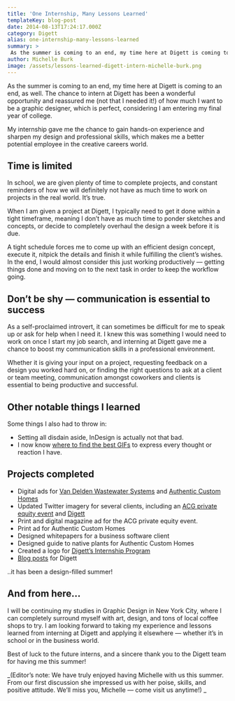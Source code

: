 ```yaml
---
title: 'One Internship, Many Lessons Learned'
templateKey: blog-post
date: 2014-08-13T17:24:17.000Z
category: Digett
alias: one-internship-many-lessons-learned
summary: > 
 As the summer is coming to an end, my time here at Digett is coming to an end, as well. The chance to intern at Digett has been a wonderful opportunity and reassured me (not that I needed it!) of how much I want to be a graphic designer, which is perfect, considering I am entering my final year of college.
author: Michelle Burk
image: /assets/lessons-learned-digett-intern-michelle-burk.png
---
```


As the summer is coming to an end, my time here at Digett is coming to an end, as well. The chance to intern at Digett has been a wonderful opportunity and reassured me (not that I needed it!) of how much I want to be a graphic designer, which is perfect, considering I am entering my final year of college.

My internship gave me the chance to gain hands-on experience and sharpen my design and professional skills, which makes me a better potential employee in the creative careers world.

Time is limited
---------------

In school, we are given plenty of time to complete projects, and constant reminders of how we will definitely not have as much time to work on projects in the real world. It’s true.

When I am given a project at Digett, I typically need to get it done within a tight timeframe, meaning I don’t have as much time to ponder sketches and concepts, or decide to completely overhaul the design a week before it is due.

A tight schedule forces me to come up with an efficient design concept, execute it, nitpick the details and finish it while fulfilling the client’s wishes. In the end, I would almost consider this just working productively — getting things done and moving on to the next task in order to keep the workflow going.

Don’t be shy — communication is essential to success
----------------------------------------------------

As a self-proclaimed introvert, it can sometimes be difficult for me to speak up or ask for help when I need it. I knew this was something I would need to work on once I start my job search, and interning at Digett gave me a chance to boost my communication skills in a professional environment.

Whether it is giving your input on a project, requesting feedback on a design you worked hard on, or finding the right questions to ask at a client or team meeting, communication amongst coworkers and clients is essential to being productive and successful.

Other notable things I learned
------------------------------

Some things I also had to throw in:

*   Setting all disdain aside, InDesign is actually not that bad.
*   I now know [where to find the best GIFs](http://www.reactiongifs.com/) to express every thought or reaction I have.

Projects completed
------------------

*   Digital ads for [Van Delden Wastewater Systems](http://www.vdwws.com/) and [Authentic Custom Homes](http://www.achomes.com/)
*   Updated Twitter imagery for several clients, including an [ACG private equity event](https://twitter.com/acgtwostep) and [Digett](https://twitter.com/digett)
*   Print and digital magazine ad for the ACG private equity event.
*   Print ad for Authentic Custom Homes
*   Designed whitepapers for a business software client
*   Designed guide to native plants for Authentic Custom Homes
*   Created a logo for [Digett’s Internship Program](/internship-program)
*   [Blog posts](/blog/by/michelle-burk) for Digett

..it has been a design-filled summer!

And from here…
--------------

I will be continuing my studies in Graphic Design in New York City, where I can completely surround myself with art, design, and tons of local coffee shops to try. I am looking forward to taking my experience and lessons learned from interning at Digett and applying it elsewhere — whether it’s in school or in the business world.

Best of luck to the future interns, and a sincere thank you to the Digett team for having me this summer!

_(Editor’s note: We have truly enjoyed having Michelle with us this summer. From our first discussion she impressed us with her poise, skills, and positive attitude. We’ll miss you, Michelle — come visit us anytime!) _
